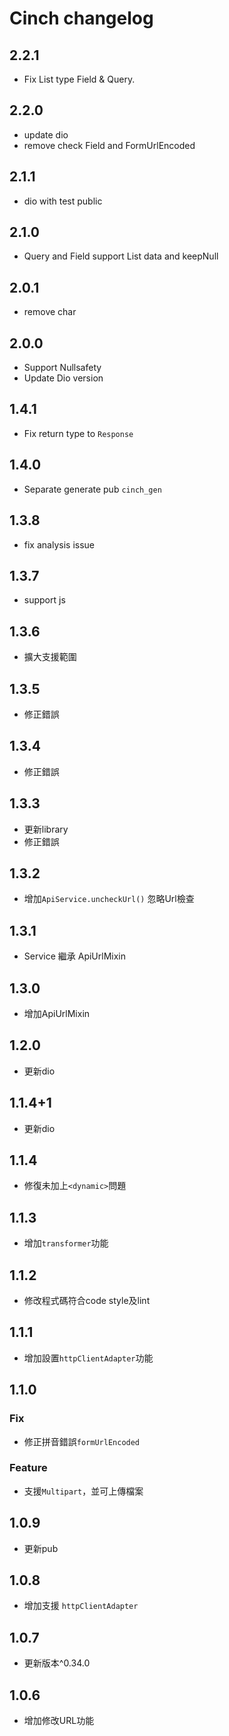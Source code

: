 # Cinch changelog

## 2.2.1

- Fix List type Field & Query.

## 2.2.0

- update dio
- remove check Field and FormUrlEncoded

## 2.1.1

- dio with test public

## 2.1.0

- Query and Field support List data and keepNull

## 2.0.1

- remove char

## 2.0.0

- Support Nullsafety
- Update Dio version

## 1.4.1

- Fix return type to `Response`

## 1.4.0

- Separate generate pub `cinch_gen`

## 1.3.8

- fix analysis issue

## 1.3.7

- support js

## 1.3.6

- 擴大支援範圍

## 1.3.5

- 修正錯誤

## 1.3.4

- 修正錯誤

## 1.3.3

- 更新library
- 修正錯誤

## 1.3.2

- 增加`ApiService.uncheckUrl()` 忽略Url檢查

## 1.3.1

- Service 繼承 ApiUrlMixin

## 1.3.0

- 增加ApiUrlMixin

## 1.2.0

- 更新dio

## 1.1.4+1

- 更新dio

## 1.1.4

- 修復未加上`<dynamic>`問題

## 1.1.3

- 增加`transformer`功能

## 1.1.2

- 修改程式碼符合code style及lint

## 1.1.1

- 增加設置`httpClientAdapter`功能

## 1.1.0

### Fix

- 修正拼音錯誤`formUrlEncoded`

### Feature

- 支援`Multipart`，並可上傳檔案

## 1.0.9

- 更新pub

## 1.0.8

- 增加支援 `httpClientAdapter`

## 1.0.7

- 更新版本^0.34.0

## 1.0.6

- 增加修改URL功能
